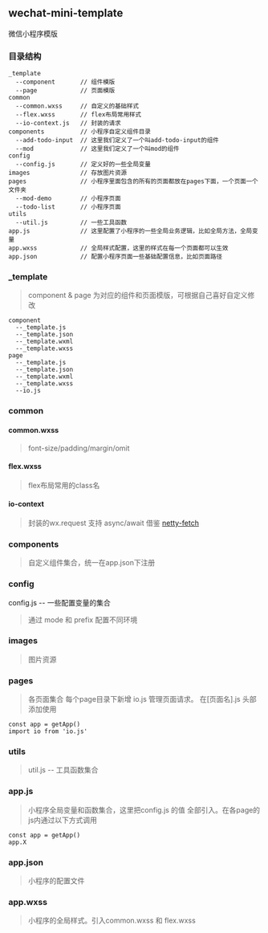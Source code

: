 ## wechat-mini-template
微信小程序模版

### 目录结构
```
_template
  --component       // 组件模版
  --page            // 页面模版 
common
  --common.wxss     // 自定义的基础样式
  --flex.wxss       // flex布局常用样式
  --io-context.js   // 封装的请求
components          // 小程序自定义组件目录
  --add-todo-input  // 这里我们定义了一个叫add-todo-input的组件
  --mod             // 这里我们定义了一个叫mod的组件
config
  --config.js       // 定义好的一些全局变量
images              // 存放图片资源
pages               // 小程序里面包含的所有的页面都放在pages下面，一个页面一个文件夹
  --mod-demo        // 小程序页面
  --todo-list       // 小程序页面
utils
  --util.js         // 一些工具函数
app.js              // 这里配置了小程序的一些全局业务逻辑，比如全局方法，全局变量
app.wxss            // 全局样式配置，这里的样式在每一个页面都可以生效
app.json            // 配置小程序页面一些基础配置信息，比如页面路径
```

### _template
> component & page 为对应的组件和页面模版，可根据自己喜好自定义修改

```
component
  --_template.js
  --_template.json
  --_template.wxml
  --_template.wxss
page
  --_template.js
  --_template.json
  --_template.wxml
  --_template.wxss
  --io.js
```

### common

#### common.wxss 
> font-size/padding/margin/omit

#### flex.wxss 
> flex布局常用的class名

#### io-context
> 封装的wx.request 支持 async/await 借鉴 [netty-fetch](https://www.npmjs.com/package/natty-fetch)

### components

> 自定义组件集合，统一在app.json下注册

### config

config.js -- 一些配置变量的集合

> 通过 mode 和 prefix 配置不同环境

### images
> 图片资源

### pages

> 各页面集合
> 每个page目录下新增 io.js 管理页面请求。
> 在[页面名].js 头部添加使用
```
const app = getApp()
import io from 'io.js'
```

### utils

> util.js -- 工具函数集合

### app.js

> 小程序全局变量和函数集合，这里把config.js 的值 全部引入。在各page的js内通过以下方式调用 
```
const app = getApp()
app.X 
```

### app.json

> 小程序的配置文件

### app.wxss 

> 小程序的全局样式。引入common.wxss 和 flex.wxss
